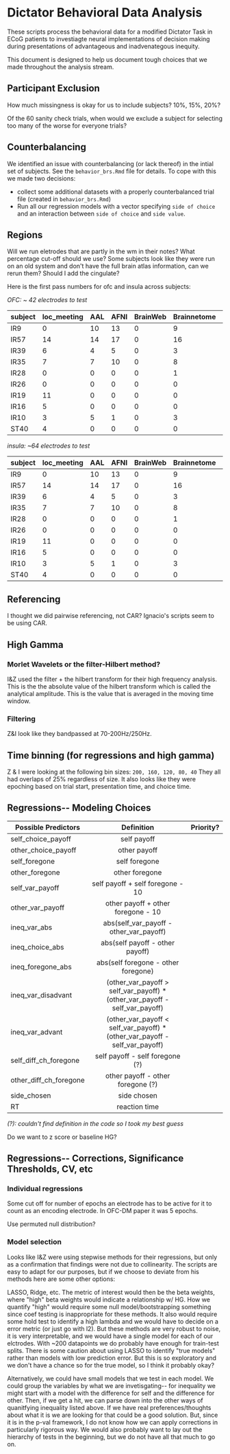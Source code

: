 # Dictator Behavioral Data Analysis

These scripts process the behavioral data for a modified Dictator Task in ECoG patients to investiagte neural implementations of decision making during presentations of advantageous and inadvenategous inequity.

This document is designed to help us document tough choices that we made throughout the analysis stream.

## Participant Exclusion

How much missingness is okay for us to include subjects? 10%, 15%, 20%?

Of the 60 sanity check trials, when would we exclude a subject for selecting too many of the worse for everyone trials? 

## Counterbalancing

We identified an issue with counterbalancing (or lack thereof) in the intial set of subjects. See the `behavior_brs.Rmd` file for details. To cope with this we made two decisions:

* collect some additional datasets with a properly counterbalanced trial file (created in `behavior_brs.Rmd`)
* Run all our regression models with a vector specifying `side of choice` and an interaction between `side of choice` and `side value`.

## Regions

Will we run eletrodes that are partly in the wm in their notes? What percentage cut-off should we use? Some subjects look like they were run on an old system and don't have the full brain atlas information, can we rerun them? Should I add the cingulate?

Here is the first pass numbers for ofc and insula across subjects:

*OFC: ~ 42 electrodes to test*

| subject 	| loc_meeting 	| AAL 	| AFNI 	| BrainWeb 	| Brainnetome 	| JuBrain 	| VTPM 	|
|---------	|-------------	|-----	|------	|----------	|-------------	|---------	|------	|
| IR9     	| 0           	| 10  	| 13   	| 0        	| 9           	| 3       	| 0    	|
| IR57    	| 14          	| 14  	| 17   	| 0        	| 16          	| 5       	| 0    	|
| IR39    	| 6           	| 4   	| 5    	| 0        	| 3           	| 1       	| 0    	|
| IR35    	| 7           	| 7   	| 10   	| 0        	| 8           	| 4       	| 0    	|
| IR28    	| 0           	| 0   	| 0    	| 0        	| 1           	| 0       	| 0    	|
| IR26    	| 0           	| 0   	| 0    	| 0        	| 0           	| 0       	| 0    	|
| IR19    	| 11          	| 0   	| 0    	| 0        	| 0           	| 0       	| 0    	|
| IR16    	| 5           	| 0   	| 0    	| 0        	| 0           	| 0       	| 0    	|
| IR10    	| 3           	| 5   	| 1    	| 0        	| 3           	| 0       	| 0    	|
| ST40    	| 4           	| 0   	| 0    	| 0        	| 0           	| 0       	| 0    	|


*insula: ~64 electrodes to test*

| subject 	| loc_meeting 	| AAL 	| AFNI 	| BrainWeb 	| Brainnetome 	| JuBrain 	| VTPM 	|
|---------	|-------------	|-----	|------	|----------	|-------------	|---------	|------	|
| IR9     	| 0           	| 10  	| 13   	| 0        	| 9           	| 3       	| 0    	|
| IR57    	| 14          	| 14  	| 17   	| 0        	| 16          	| 5       	| 0    	|
| IR39    	| 6           	| 4   	| 5    	| 0        	| 3           	| 1       	| 0    	|
| IR35    	| 7           	| 7   	| 10   	| 0        	| 8           	| 4       	| 0    	|
| IR28    	| 0           	| 0   	| 0    	| 0        	| 1           	| 0       	| 0    	|
| IR26    	| 0           	| 0   	| 0    	| 0        	| 0           	| 0       	| 0    	|
| IR19    	| 11          	| 0   	| 0    	| 0        	| 0           	| 0       	| 0    	|
| IR16    	| 5           	| 0   	| 0    	| 0        	| 0           	| 0       	| 0    	|
| IR10    	| 3           	| 5   	| 1    	| 0        	| 3           	| 0       	| 0    	|
| ST40    	| 4           	| 0   	| 0    	| 0        	| 0           	| 0       	| 0    	|


## Referencing

I thought we did pairwise referencing, not CAR? Ignacio's scripts seem to be using CAR.

## High Gamma

### Morlet Wavelets or the filter-Hilbert method?

I&Z used the filter + the hilbert transform for their high frequency analysis. This is the the absolute value of the hilbert transform which is called the analytical amplitude. This is the value that is averaged in the moving time window.

### Filtering

Z&I look like they bandpassed at 70-200Hz/250Hz.

## Time binning (for regressions and high gamma)

Z & I were looking at the following bin sizes: `200, 160, 120, 80, 40` They all had overlaps of 25% regardless of size. It also looks like they were epoching based on trial start, presentation time, and choice time.

## Regressions-- Modeling Choices

| Possible Predictors | Definition | Priority? |
| ------------------- | :-------: | :-------: |
| self_choice_payoff | self payoff | |
| other_choice_payoff | other payoff | |
| self_foregone | self foregone | |
| other_foregone | other foregone  | |
| self_var_payoff | self payoff + self foregone - 10 | |
| other_var_payoff | other payoff + other foregone - 10  | |
| ineq_var_abs | abs(self_var_payoff - other_var_payoff) | |
| ineq_choice_abs | abs(self payoff - other payoff) | |
| ineq_foregone_abs | abs(self foregone - other foregone) | |
| ineq_var_disadvant |  (other_var_payoff > self_var_payoff) * (other_var_payoff - self_var_payoff) | |
| ineq_var_advant | (other_var_payoff < self_var_payoff) * (other_var_payoff - self_var_payoff) | |
| self_diff_ch_foregone | self payoff - self foregone (?) | |
| other_diff_ch_foregone | other payoff - other foregone (?) | |
| side_chosen | side chosen | |
| RT | reaction time | |
_(?): couldn't find definition in the code so I took my best guess_

Do we want to z score or baseline HG? 

## Regressions-- Corrections, Significance Thresholds, CV, etc

### Individual regressions

Some cut off for number of epochs an electrode has to be active for it to count as an encoding electrode. In OFC-DM paper it was 5 epochs.

Use permuted null distribution?

### Model selection

Looks like I&Z were using stepwise methods for their regressions, but only as a confirmation that findings were not due to collinearity. The scripts are easy to adapt for our purposes, but if we choose to deviate from his methods here are some other options:

LASSO, Ridge, etc. The metric of interest would then be the beta weights, where "high" beta weights would indicate a relationship w/ HG. How we quantify "high" would require some null model/bootstrapping something since coef testing is inappropriate for these methods. It also would require some hold test to identify a high lambda and we would have to decide on a error metric (or just go with l2). But these methods are very robust to noise, it is very interpretable, and we would have a single model for each of our elctrodes. With ~200 datapoints we do probably have enough for train-test splits. There is some caution about using LASSO to identify "true models" rather than models with low prediction error. But this is so exploratory and we don't have a chance so for the true model, so I think it probably okay?

Alternatively, we could have small models that we test in each model. We could group the variables by what we are invetisgating-- for inequality we might start with a model with the difference for self and the difference for other. Then, if we get a hit, we can parse down into the other ways of quanitfying inequality listed above. If we have real preferences/thoughts about what it is we are looking for that could be a good solution. But, since it is in the p-val framework, I do not know how we can apply corrections in particularly rigorous way. We would also probably want to lay out the hierarchy of tests in the beginning, but we do not have all that much to go on.






